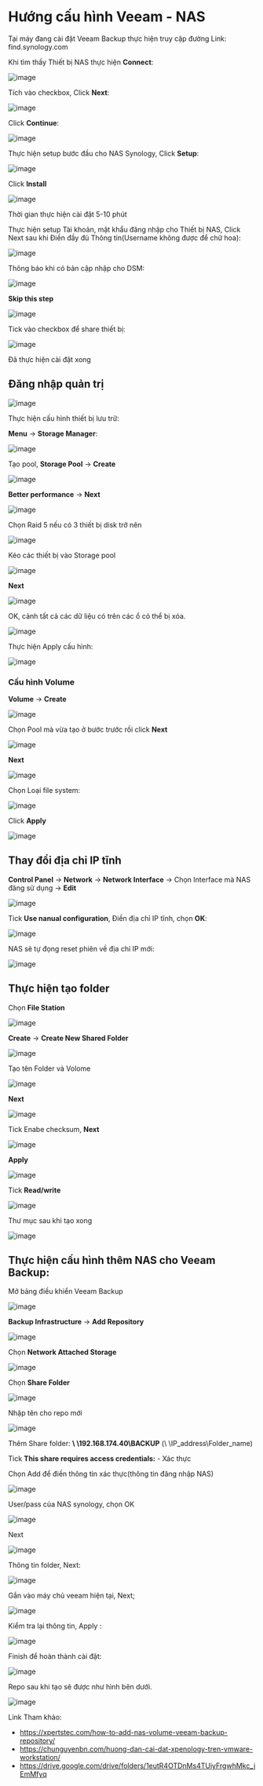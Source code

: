 # Hướng cấu hình Veeam - NAS



Tại máy đang cài đặt Veeam Backup thực hiện truy cập đường Link: find.synology.com

Khi tìm thấy Thiết bị NAS thực hiện **Connect**:

![image](/images/Screenshot_56.png)

Tích vào checkbox, Click **Next**:

![image](/images/Screenshot_57.png)

Click **Continue**:

![image](/images/Screenshot_58.png)

Thực hiện setup bước đầu cho NAS Synology, Click **Setup**:

![image](/images/Screenshot_59.png)

Click **Install** 

![image](/images/Screenshot_60.png)

Thời gian thực hiện cài đặt 5-10 phút

Thực hiện setup Tài khoản, mật khẩu đăng nhập cho Thiết bị NAS, Click Next sau khi Điền đầy đủ Thông tin(Username không được để chữ hoa): 

![image](/images/Screenshot_63.png)

Thông báo khi có bản cập nhập cho DSM:

![image](/images/Screenshot_64.png)

**Skip this step**

![image](/images/Screenshot_65.png)

Tick vào checkbox để share thiết bị:

![image](/images/Screenshot_66.png)

Đã thực hiện cài đặt xong 
## Đăng nhập quản trị

![image](/images/Screenshot_67.png)

Thực hiện cấu hình thiết bị lưu trữ:

**Menu** -> **Storage Manager**:


![image](/images/Screenshot_68.png)

Tạo pool, **Storage Pool** -> **Create**

![image](/images/Screenshot_69.png)

**Better performance** -> **Next**

![image](/images/Screenshot_70.png)

Chọn Raid 5 nếu có 3 thiết bị disk trở nên

![image](/images/Screenshot_71.png)

Kéo các thiết bị vào Storage pool

![image](/images/Screenshot_72.png)

**Next**

![image](/images/Screenshot_73.png)

OK, cảnh tất cả các dữ liệu có trên các ổ có thể bị xóa.

![image](/images/Screenshot_74.png)

Thực hiện Apply cấu hình:

![image](/images/Screenshot_75.png)

### Cấu hình Volume

**Volume** -> **Create**

![image](/images/Screenshot_76.png)

Chọn Pool mà vừa tạo ở bước trước rồi click **Next**

![image](/images/Screenshot_77.png)

**Next**

![image](/images/Screenshot_78.png)

Chọn Loại file system:

![image](/images/Screenshot_79.png)

Click **Apply**

![image](/images/Screenshot_80.png)

## Thay đổi địa chỉ IP tĩnh

**Control Panel** -> **Network** -> **Network Interface** -> Chọn Interface mà NAS đăng sử dụng -> **Edit**

![image](/images/Screenshot_81.png)

Tick **Use nanual configuration**, Điền địa chỉ IP tĩnh, chọn **OK**:

![image](/images/Screenshot_82.png)

NAS sẽ tự đọng reset phiên về địa chỉ IP mới:

![image](/images/Screenshot_83.png)

## Thực hiện tạo folder
Chọn **File Station**

![image](/images/Screenshot_89.png)

**Create** -> **Create New Shared Folder**

![image](/images/Screenshot_90.png)

Tạo tên Folder và Volome 

![image](/images/Screenshot_91.png)

**Next**

![image](/images/Screenshot_92.png)

Tick Enabe checksum, **Next** 

![image](/images/Screenshot_93.png)

**Apply**

![image](/images/Screenshot_94.png)

Tick **Read/write** 

![image](/images/Screenshot_95.png)

Thư mục sau khi tạo xong

![image](/images/Screenshot_96.png)


## Thực hiện cấu hình thêm NAS cho Veeam Backup:

Mở bảng điều khiển Veeam Backup

![image](/images/Screenshot_84.png)

**Backup Infrastructure** -> **Add Repository**

![image](/images/Screenshot_85.png)

Chọn **Network Attached Storage**

![image](/images/Screenshot_86.png)

Chọn **Share Folder**

![image](/images/Screenshot_87.png)

Nhập tên cho repo mới

![image](/images/Screenshot_88.png)

Thêm Share folder: **\ \192.168.174.40\BACKUP** (\ \IP_address\Folder_name)

Tick **This share requires access credentials:** - Xác thực

Chọn Add để điền thông tin xác thực(thông tin đăng nhập NAS)

![image](/images/Screenshot_97.png)

User/pass của NAS synology, chọn OK

![image](/images/Screenshot_98.png)

Next 

![image](/images/Screenshot_99.png)

Thông tin folder, Next:

![image](/images/Screenshot_100.png)

Gắn vào máy chủ veeam hiện tại, Next;

![image](/images/Screenshot_101.png)

Kiểm tra lại thông tin, Apply :

![image](/images/Screenshot_102.png)

Finish để hoàn thành cài đặt:

![image](/images/Screenshot_103.png)

Repo sau khi tạo sẽ được như hình bên dưới.

![image](/images/Screenshot_104.png)

Link Tham khảo:
* https://xpertstec.com/how-to-add-nas-volume-veeam-backup-repository/
* https://chunguyenbn.com/huong-dan-cai-dat-xpenology-tren-vmware-workstation/
* https://drive.google.com/drive/folders/1eutR4OTDnMs4TUiyFrgwhMkc_jEmMfyq
